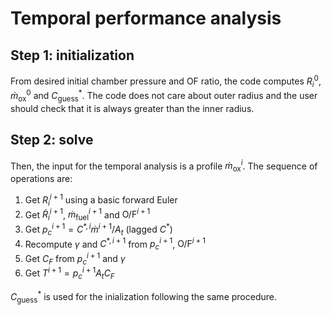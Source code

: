 # Temporal performance analysis

## Step 1: initialization

From desired initial chamber pressure and OF ratio, the code computes $R_i^0$, $\dot{m}_\mathrm{ox}^0$ and $C^*_\mathrm{guess}$. The code does not care about outer radius and the user should check that it is always greater than the inner radius.

## Step 2: solve

Then, the input for the temporal analysis is a profile $\dot{m}_\mathrm{ox}^i$. The sequence of operations are:

1. Get $R_i^{i+1}$ using a basic forward Euler
2. Get $\dot{R}_i^{i+1}$, $\dot{m}_\mathrm{fuel}^{i+1}$ and $\mathrm{O/F}^{i+1}$
3. Get $p_c^{i+1} = C^{*,i} \dot{m}^{i+1} / A_t$ (lagged $C^*$)
4. Recompute $\gamma$ and $C^{*,i+1}$ from $p_c^{i+1}$, $\mathrm{O/F}^{i+1}$
5. Get $C_F$ from $p_c^{i+1}$ and $\gamma$
6. Get $T^{i+1} = p_c^{i+1} A_t C_F$

$C^*_\mathrm{guess}$ is used for the inialization following the same procedure.